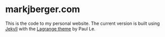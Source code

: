 # markjberger.com

This is the code to my personal website. The current version is built using [Jekyll](https://jekyllrb.com/) with the [Lagrange theme](https://github.com/LeNPaul/Lagrange) by Paul Le.

